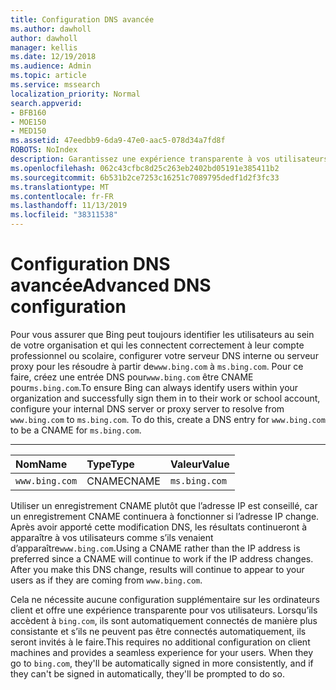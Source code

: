 ```yaml
---
title: Configuration DNS avancée
ms.author: dawholl
author: dawholl
manager: kellis
ms.date: 12/19/2018
ms.audience: Admin
ms.topic: article
ms.service: mssearch
localization_priority: Normal
search.appverid:
- BFB160
- MOE150
- MED150
ms.assetid: 47eedbb9-6da9-47e0-aac5-078d34a7fd8f
ROBOTS: NoIndex
description: Garantissez une expérience transparente à vos utilisateurs pour se connecter en configurant votre serveur DNS à l’aide d’un enregistrement CNAME
ms.openlocfilehash: 062c43cfbc8d25c263eb2402bd05191e385411b2
ms.sourcegitcommit: 6b531b2ce7253c16251c7089795dedf1d2f3fc33
ms.translationtype: MT
ms.contentlocale: fr-FR
ms.lasthandoff: 11/13/2019
ms.locfileid: "38311538"
---
```

# <a name="advanced-dns-configuration"></a><span data-ttu-id="61929-103">Configuration DNS avancée</span><span class="sxs-lookup"><span data-stu-id="61929-103">Advanced DNS configuration</span></span>

<span data-ttu-id="61929-p101">Pour vous assurer que Bing peut toujours identifier les utilisateurs au sein de votre organisation et qui les connectent correctement à leur compte professionnel ou scolaire, configurer votre serveur DNS interne ou serveur proxy pour les résoudre à partir de`www.bing.com` à `ms.bing.com`. Pour ce faire, créez une entrée DNS pour`www.bing.com` être CNAME pour`ms.bing.com`.</span><span class="sxs-lookup"><span data-stu-id="61929-p101">To ensure Bing can always identify users within your organization and successfully sign them in to their work or school account, configure your internal DNS server or proxy server to resolve from `www.bing.com` to `ms.bing.com`. To do this, create a DNS entry for `www.bing.com` to be a CNAME for `ms.bing.com`.</span></span>
  
****

|<span data-ttu-id="61929-106">**Nom**</span><span class="sxs-lookup"><span data-stu-id="61929-106">**Name**</span></span>|<span data-ttu-id="61929-107">**Type**</span><span class="sxs-lookup"><span data-stu-id="61929-107">**Type**</span></span>|<span data-ttu-id="61929-108">**Valeur**</span><span class="sxs-lookup"><span data-stu-id="61929-108">**Value**</span></span>|
|:-----|:-----|:-----|
|`www.bing.com`  <br/> |<span data-ttu-id="61929-109">CNAME</span><span class="sxs-lookup"><span data-stu-id="61929-109">CNAME</span></span>  <br/> |`ms.bing.com`  <br/> |
   
<span data-ttu-id="61929-p102">Utiliser un enregistrement CNAME plutôt que l’adresse IP est conseillé, car un enregistrement CNAME continuera à fonctionner si l’adresse IP change. Après avoir apporté cette modification DNS, les résultats continueront à apparaître à vos utilisateurs comme s’ils venaient d’apparaître`www.bing.com`.</span><span class="sxs-lookup"><span data-stu-id="61929-p102">Using a CNAME rather than the IP address is preferred since a CNAME will continue to work if the IP address changes. After you make this DNS change, results will continue to appear to your users as if they are coming from `www.bing.com`.</span></span> 
  
<span data-ttu-id="61929-p103">Cela ne nécessite aucune configuration supplémentaire sur les ordinateurs client et offre une expérience transparente pour vos utilisateurs. Lorsqu’ils accèdent à `bing.com`, ils sont automatiquement connectés de manière plus consistante et s’ils ne peuvent pas être connectés automatiquement, ils seront invités à le faire.</span><span class="sxs-lookup"><span data-stu-id="61929-p103">This requires no additional configuration on client machines and provides a seamless experience for your users. When they go to `bing.com`, they'll be automatically signed in more consistently, and if they can't be signed in automatically, they'll be prompted to do so.</span></span>
